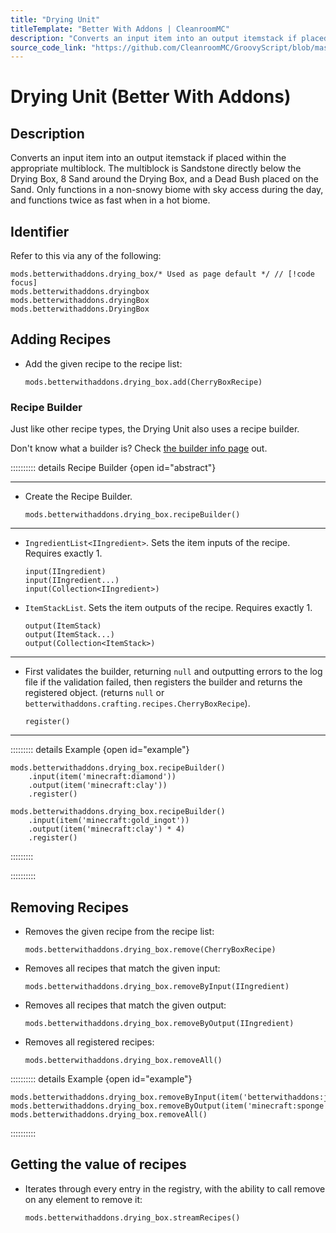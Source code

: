 ```yaml
---
title: "Drying Unit"
titleTemplate: "Better With Addons | CleanroomMC"
description: "Converts an input item into an output itemstack if placed within the appropriate multiblock. The multiblock is Sandstone directly below the Drying Box, 8 Sand around the Drying Box, and a Dead Bush placed on the Sand. Only functions in a non-snowy biome with sky access during the day, and functions twice as fast when in a hot biome."
source_code_link: "https://github.com/CleanroomMC/GroovyScript/blob/master/src/main/java/com/cleanroommc/groovyscript/compat/mods/betterwithaddons/DryingBox.java"
---
```


# Drying Unit (Better With Addons)

## Description

Converts an input item into an output itemstack if placed within the appropriate multiblock. The multiblock is Sandstone directly below the Drying Box, 8 Sand around the Drying Box, and a Dead Bush placed on the Sand. Only functions in a non-snowy biome with sky access during the day, and functions twice as fast when in a hot biome.

## Identifier

Refer to this via any of the following:

```groovy:no-line-numbers {1}
mods.betterwithaddons.drying_box/* Used as page default */ // [!code focus]
mods.betterwithaddons.dryingbox
mods.betterwithaddons.dryingBox
mods.betterwithaddons.DryingBox
```


## Adding Recipes

- Add the given recipe to the recipe list:

    ```groovy:no-line-numbers
    mods.betterwithaddons.drying_box.add(CherryBoxRecipe)
    ```


### Recipe Builder

Just like other recipe types, the Drying Unit also uses a recipe builder.

Don't know what a builder is? Check [the builder info page](../../getting_started/builder.md) out.

:::::::::: details Recipe Builder {open id="abstract"}

---

- Create the Recipe Builder.

    ```groovy:no-line-numbers
    mods.betterwithaddons.drying_box.recipeBuilder()
    ```

---

- `IngredientList<IIngredient>`. Sets the item inputs of the recipe. Requires exactly 1.

    ```groovy:no-line-numbers
    input(IIngredient)
    input(IIngredient...)
    input(Collection<IIngredient>)
    ```

- `ItemStackList`. Sets the item outputs of the recipe. Requires exactly 1.

    ```groovy:no-line-numbers
    output(ItemStack)
    output(ItemStack...)
    output(Collection<ItemStack>)
    ```

---

- First validates the builder, returning `null` and outputting errors to the log file if the validation failed, then registers the builder and returns the registered object. (returns `null` or `betterwithaddons.crafting.recipes.CherryBoxRecipe`).

    ```groovy:no-line-numbers
    register()
    ```

---

::::::::: details Example {open id="example"}
```groovy:no-line-numbers
mods.betterwithaddons.drying_box.recipeBuilder()
    .input(item('minecraft:diamond'))
    .output(item('minecraft:clay'))
    .register()

mods.betterwithaddons.drying_box.recipeBuilder()
    .input(item('minecraft:gold_ingot'))
    .output(item('minecraft:clay') * 4)
    .register()
```

:::::::::

::::::::::

## Removing Recipes

- Removes the given recipe from the recipe list:

    ```groovy:no-line-numbers
    mods.betterwithaddons.drying_box.remove(CherryBoxRecipe)
    ```

- Removes all recipes that match the given input:

    ```groovy:no-line-numbers
    mods.betterwithaddons.drying_box.removeByInput(IIngredient)
    ```

- Removes all recipes that match the given output:

    ```groovy:no-line-numbers
    mods.betterwithaddons.drying_box.removeByOutput(IIngredient)
    ```

- Removes all registered recipes:

    ```groovy:no-line-numbers
    mods.betterwithaddons.drying_box.removeAll()
    ```

:::::::::: details Example {open id="example"}
```groovy:no-line-numbers
mods.betterwithaddons.drying_box.removeByInput(item('betterwithaddons:japanmat:2'))
mods.betterwithaddons.drying_box.removeByOutput(item('minecraft:sponge'))
mods.betterwithaddons.drying_box.removeAll()
```

::::::::::

## Getting the value of recipes

- Iterates through every entry in the registry, with the ability to call remove on any element to remove it:

    ```groovy:no-line-numbers
    mods.betterwithaddons.drying_box.streamRecipes()
    ```
